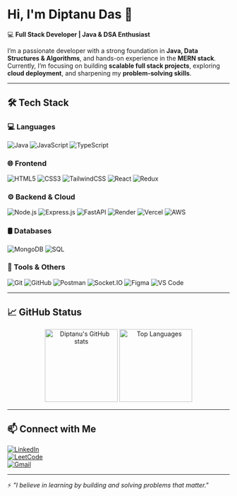 # Hi, I'm Diptanu Das 👋  

💻 **Full Stack Developer | Java & DSA Enthusiast**  

I’m a passionate developer with a strong foundation in **Java, Data Structures & Algorithms**, and hands-on experience in the **MERN stack**.  
Currently, I’m focusing on building **scalable full stack projects**, exploring **cloud deployment**, and sharpening my **problem-solving skills**.  

---
## 🛠 Tech Stack  

<p align="center">

### 💻 Languages  
![Java](https://img.shields.io/badge/Java-ED8B00?style=for-the-badge&logo=openjdk&logoColor=white) 
![JavaScript](https://img.shields.io/badge/JavaScript-F7DF1E?style=for-the-badge&logo=javascript&logoColor=black) 
![TypeScript](https://img.shields.io/badge/TypeScript-3178C6?style=for-the-badge&logo=typescript&logoColor=white)  

### 🌐 Frontend  
![HTML5](https://img.shields.io/badge/HTML5-E34F26?style=for-the-badge&logo=html5&logoColor=white) 
![CSS3](https://img.shields.io/badge/CSS3-1572B6?style=for-the-badge&logo=css3&logoColor=white) 
![TailwindCSS](https://img.shields.io/badge/Tailwind_CSS-38B2AC?style=for-the-badge&logo=tailwind-css&logoColor=white) 
![React](https://img.shields.io/badge/React-61DAFB?style=for-the-badge&logo=react&logoColor=black) 
![Redux](https://img.shields.io/badge/Redux-764ABC?style=for-the-badge&logo=redux&logoColor=white)  

### ⚙️ Backend & Cloud  
![Node.js](https://img.shields.io/badge/Node.js-339933?style=for-the-badge&logo=nodedotjs&logoColor=white) 
![Express.js](https://img.shields.io/badge/Express.js-000000?style=for-the-badge&logo=express&logoColor=white) 
![FastAPI](https://img.shields.io/badge/FastAPI-009688?style=for-the-badge&logo=fastapi&logoColor=white) 
![Render](https://img.shields.io/badge/Render-46E3B7?style=for-the-badge&logo=render&logoColor=black) 
![Vercel](https://img.shields.io/badge/Vercel-000000?style=for-the-badge&logo=vercel&logoColor=white) 
![AWS](https://img.shields.io/badge/AWS-232F3E?style=for-the-badge&logo=amazon-aws&logoColor=white)  

### 🛢 Databases  
![MongoDB](https://img.shields.io/badge/MongoDB-4EA94B?style=for-the-badge&logo=mongodb&logoColor=white) 
![SQL](https://img.shields.io/badge/SQL-4479A1?style=for-the-badge&logo=postgresql&logoColor=white)  

### 🔧 Tools & Others  
![Git](https://img.shields.io/badge/Git-F05032?style=for-the-badge&logo=git&logoColor=white) 
![GitHub](https://img.shields.io/badge/GitHub-181717?style=for-the-badge&logo=github&logoColor=white) 
![Postman](https://img.shields.io/badge/Postman-FF6C37?style=for-the-badge&logo=postman&logoColor=white) 
![Socket.IO](https://img.shields.io/badge/Socket.IO-010101?style=for-the-badge&logo=socketdotio&logoColor=white) 
![Figma](https://img.shields.io/badge/Figma-F24E1E?style=for-the-badge&logo=figma&logoColor=white) 
![VS Code](https://img.shields.io/badge/VS_Code-0078D4?style=for-the-badge&logo=visual-studio-code&logoColor=white)  

</p>

---

## 📈 GitHub Status  

<p align="center">
  <img src="https://github-readme-stats.vercel.app/api?username=diptanudas8299&show_icons=true&theme=tokyonight" alt="Diptanu's GitHub stats" height="165"/>
  <img src="https://github-readme-stats.vercel.app/api/top-langs/?username=diptanudas8299&layout=compact&theme=tokyonight" alt="Top Languages" height="165"/>
</p>  

---

## 📫 Connect with Me  

[![LinkedIn](https://img.shields.io/badge/LinkedIn-Connect-blue?style=for-the-badge&logo=linkedin)](https://www.linkedin.com/in/diptanu-das-39662a141/)  
[![LeetCode](https://img.shields.io/badge/LeetCode-Profile-orange?style=for-the-badge&logo=leetcode)](https://leetcode.com/u/diptanu8794/)  
[![Gmail](https://img.shields.io/badge/Email-Diptanu%20Das-red?style=for-the-badge&logo=gmail)](mailto:diptanudas8299@gmail.com)  

---

⚡ *"I believe in learning by building and solving problems that matter."*  
